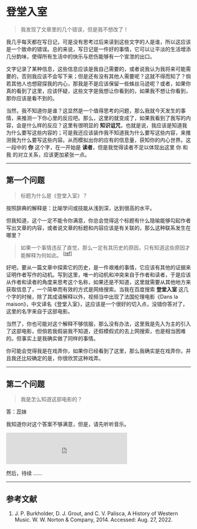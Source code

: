 # 登堂入室

[annotation]: [id] (9bc57463-83cf-44aa-9e96-1c094e1375b5)
[annotation]: [status] (public)
[annotation]: [create_time] (2022-08-27 00:12:27)
[annotation]: [category] (心情随笔)
[annotation]: [tags] (日记)
[annotation]: [comments] (true)
[annotation]: [url] (http://blog.ccyg.studio/article/9bc57463-83cf-44aa-9e96-1c094e1375b5)

> 我发现了文章里的几个错误，但是我不想改了！

我几乎每天都在写日记，可是没有思考过后来读到这些文字的人是谁，所以这应该是一个致命的错误。总的来说，写日记是一件好的事情，它可以让平淡的生活增添几分韵味，使得所有生活中的快乐与悲伤能够有一个宣泄的出口。

文字记录了某种信息，这些信息应该是我自己需要的，或者说我认为我将来可能需要的，否则我应该不会写下来；但是还有没有其他人需要呢？这就不得而知了？倘若其他人也想窥探我的内心，那我是不是应该保留一些蛛丝马迹呢？或者，如果你真的看到了这里，应该怀疑，这些文字是我想让你看到的，如果我不想让你看到，那你应该是看不到的。

当然，我不知道你是谁？这显然是一个值得思考的问题，那么我就今天发生的事情，来推测一下你心里的反应吧。那么，这里的就变成了，如果我看到了我写的内容，会是什么样的反应？这里有很明显的 **知识诅咒**，也就是说，我应该是知道我为什么要写这些内容的；可是我还应该装作我不知道我为什么要写这些内容，来推测我为什么要写这些内容。从而模拟出你的应有的信息量，获知你的内心世界。这一段中的 **你** 这个字，在一开始是 **读者**，但是我觉得读者不足以体现出这里 你 和 我 的对立关系，应该更加紧张一点。

---

## 第一个问题

> 标题为什么是《登堂入室》？

按照辞典的解释是：比喻学问或技能从浅到深，达到很高的水平。

但我知道，这个一定不能令你满意，你总会觉得这个标题有什么隐喻能够勾起作者写出文章的内容，或者说文章的标题和内容应该是有关联的，那么这种联系发生在哪里？

> 如果一个事情违反了直觉，那么一定有其历史的原因，只有知道这些原因才能解释为何如此。 <sup>[[ref]](#history1)</sup>

好吧，要从一篇文章中探索它的历史，是一件艰难的事情，它应该有其他的证据来证明作者写作的动机。写到这里，唯一的动机和冲突来自于作者和读者，于是应该从作者和读者的角度来思考这个名称，如果还是不知道，这里就需要从其他地方来获取信息了，一个简单而有效的方式是网络搜索。当我在百度搜索 **登堂入室** 这几个字的时候，除了其成语解释以外，视频当中出现了法国伦理电影《Dans la maison》，中文译名《登堂入室》，这应该是一个很好的切入点，没错你答对了，这里的名字来自于这部电影。

当然了，你也可能对这个解释不够信服，那么没有办法，这里我是先入为主的引入了这部电影，但倘若我假装我不知道，还假模假式的去上网搜索，也是相当困难的。但事实上是我确实做了同样的事情。

你可能会觉得我是在戏弄你，如果你已经看到了这里，那么我确实是在戏弄你，并且我还比较确定的是，你很欣赏这种戏弄。

---

## 第二个问题

> 我是怎么知道这部电影的？

答：蕊妹

我知道你对这个答案不够满意，但是，请先听听音乐。

<iframe class='row' frameborder="no" border="0" marginwidth="0" marginheight="0" width=330 height=86 src="https://music.163.com/outchain/player?type=2&id=29142147&height=66"></iframe>

然后，待续 ……

---

## 参考文献

1. <t id='history1'/>J. P. Burkholder, D. J. Grout, and C. V. Palisca, A History of Western Music. W. W. Norton &amp; Company, 2014. Accessed: Aug. 27, 2022.
